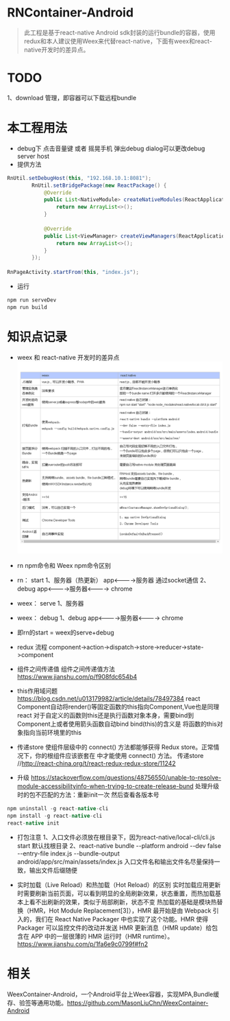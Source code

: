 # RNContainer-Android

> 此工程是基于react-native Android sdk封装的运行bundle的容器，使用redux和本人建议使用Weex来代替react-native，下面有weex和react-native开发时的差异点。

# TODO
1、download 管理，即容器可以下载远程bundle

# 本工程用法
- debug下 点击音量键 或者  摇晃手机 弹出debug dialog可以更改debug server host
- 提供方法
```java
RnUtil.setDebugHost(this, "192.168.10.1:8081");
        RnUtil.setBridgePackage(new ReactPackage() {
            @Override
            public List<NativeModule> createNativeModules(ReactApplicationContext reactApplicationContext) {
                return new ArrayList<>();
            }

            @Override
            public List<ViewManager> createViewManagers(ReactApplicationContext reactApplicationContext) {
                return new ArrayList<>();
            }
        });

RnPageActivity.startFrom(this, "index.js");
```
- 运行
```bash
npm run serveDev
npm run build
```

# 知识点记录

- weex 和 react-native 开发时的差异点
![](https://raw.githubusercontent.com/MasonLiuChn/RNContainer-Android/master/blog.png)

- rn npm命令和 Weex npm命令区别
 - rn：  start
1、服务器（热更新）  app<---->服务器  通过socket通信
2、debug             app<---->服务器<----> chrome
 - weex：  serve
1、服务器
 - weex：  debug
1、debug             app<---->服务器<----> chrome
 - 即rn的start = weex的serve+debug

-  redux 流程
component->action->dispatch->store->reducer->state->component

- 组件之间传递值
组件之间传递值方法 https://www.jianshu.com/p/f908fdc654b4

- this作用域问题
https://blog.csdn.net/u013179982/article/details/78497384
react Component自动将render()等固定函数的this指向Component,Vue也是同理
react 对于自定义的函数则this还是执行函数对象本身，需要bind到Component上或者使用箭头函数自动bind
bind(this)的含义是 将函数的this对象指向当前环境里的this

- 传递store
<Provider store> 使组件层级中的 connect() 方法都能够获得 Redux store。正常情况下，你的根组件应该嵌套在 <Provider> 中才能使用 connect() 方法。
传递store //http://react-china.org/t/react-redux-redux-store/11242

- 升级
https://stackoverflow.com/questions/48756550/unable-to-resolve-module-accessibilityinfo-when-trying-to-create-release-bund
处理升级时的包不匹配的方法：重新init一次  然后查看各版本号
```java
npm uninstall -g react-native-cli
npm install -g react-native-cli
react-native init
```
- 打包注意
1、入口文件必须放在根目录下，因为react-native/local-cli/cli.js start 默认找根目录
2、react-native bundle --platform android --dev false --entry-file index.js --bundle-output android/app/src/main/assets/index.js
入口文件名和输出文件名尽量保持一致，输出文件后缀随便

- 实时加载（Live Reload）和热加载（Hot Reload）的区别
实时加载应用更新时需要刷新当前页面，可以看到明显的全局刷新效果，状态重置，而热加载基本上看不出刷新的效果，类似于局部刷新，状态不变
热加载的基础是模块热替换（HMR，Hot Module Replacement[3]），HMR 最开始是由 Webpack 引入的，我们在 React Native Packager 中也实现了这个功能。HMR 使得 Packager 可以监控文件的改动并发送 HMR 更新消息（HMR update）给包含在 APP 中的一层很薄的 HMR 运行时（HMR runtime）。
https://www.jianshu.com/p/1fa6e9c0799f#fn2

# 相关
WeexContainer-Android，一个Android平台上Weex容器，实现MPA,Bundle缓存、验签等通用功能。https://github.com/MasonLiuChn/WeexContainer-Android

